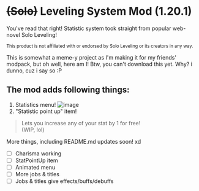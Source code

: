 # ~~(Solo)~~ Leveling System Mod (1.20.1) 
You've read that right! Statistic system took straight from popular web-novel Solo Leveling!

<sub>This product is not affiliated with or endorsed by Solo Leveling or its creators in any way.<sub>

This is somewhat a meme-y project as I'm making it for my friends' modpack, but oh well, here am I!
Btw, you can't download this yet. Why? i dunno, cuz i say so :P

## The mod adds following things:
1. Statistics menu!
![image](https://github.com/user-attachments/assets/f8ae43b7-fbfa-4964-82a1-11790e602a69)
2. "Statistic point up" item!
> Lets you increase any of your stat by 1 for free!<br/> (WIP, lol)



More things, including README.md updates soon! xd

- [ ] Charisma working
- [ ] StatPointUp item
- [ ] Animated menu
- [ ] More jobs & titles
- [ ] Jobs & titles give effects/buffs/debuffs
